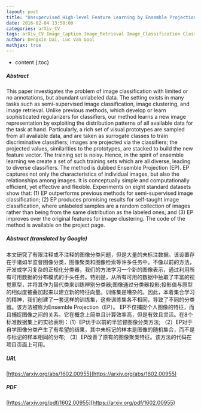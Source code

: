```yaml
---
layout: post
title: "Unsupervised High-level Feature Learning by Ensemble Projection for Semi-supervised Image Classification and Image Clustering"
date: 2016-02-04 13:58:00
categories: arXiv_CV
tags: arXiv_CV Image_Caption Image_Retrieval Image_Classification Classification Relation
author: Dengxin Dai, Luc Van Gool
mathjax: true
---
```


* content
{:toc}

##### Abstract
This paper investigates the problem of image classification with limited or no annotations, but abundant unlabeled data. The setting exists in many tasks such as semi-supervised image classification, image clustering, and image retrieval. Unlike previous methods, which develop or learn sophisticated regularizers for classifiers, our method learns a new image representation by exploiting the distribution patterns of all available data for the task at hand. Particularly, a rich set of visual prototypes are sampled from all available data, and are taken as surrogate classes to train discriminative classifiers; images are projected via the classifiers; the projected values, similarities to the prototypes, are stacked to build the new feature vector. The training set is noisy. Hence, in the spirit of ensemble learning we create a set of such training sets which are all diverse, leading to diverse classifiers. The method is dubbed Ensemble Projection (EP). EP captures not only the characteristics of individual images, but also the relationships among images. It is conceptually simple and computationally efficient, yet effective and flexible. Experiments on eight standard datasets show that: (1) EP outperforms previous methods for semi-supervised image classification; (2) EP produces promising results for self-taught image classification, where unlabeled samples are a random collection of images rather than being from the same distribution as the labeled ones; and (3) EP improves over the original features for image clustering. The code of the method is available on the project page.

##### Abstract (translated by Google)
本文研究了有限注释或不注释的图像分类问题，但是大量的未标注数据。该设置存在于诸如半监督图像分类，图像聚类和图像检索等许多任务中。不像以前的方法，开发或学习复杂的正规化分类器，我们的方法学习一个新的图像表示，通过利用所有可用数据的分布模式的手头任务。特别是，从所有可用的数据中抽取了丰富的视觉原型，并将其作为替代类来训练辨别分类器;图像通过分类器投影;投影值与原型的相似度被叠加起来以建立新的特征向量。训练集是嘈杂的。因此，本着集合学习的精神，我们创建了一套这样的训练集，这些训练集各不相同，导致了不同的分类器。该方法被称为Ensemble Projection（EP）。 EP不仅捕捉个人图像的特征，而且捕捉图像之间的关系。它在概念上简单且计算效率高，但是有效且灵活。在8个标准数据集上的实验表明：（1）EP优于以前的半监督图像分类方法; （2）EP对于自学图像分类产生了有希望的结果，其中未标记的样本是图像的随机集合，而不是与标记的样本相同的分布; （3）EP改善了原有的图像聚类特征。该方法的代码在项目页面上可用。

##### URL
[https://arxiv.org/abs/1602.00955](https://arxiv.org/abs/1602.00955)

##### PDF
[https://arxiv.org/pdf/1602.00955](https://arxiv.org/pdf/1602.00955)

